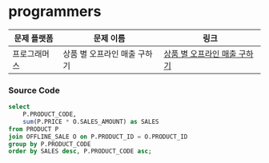 # programmers

| 문제 플랫폼   | 문제 이름           | 링크                                   |
|---------------|--------------------|----------------------------------------|
| 프로그래머스          | 상품 별 오프라인 매출 구하기          | [상품 별 오프라인 매출 구하기](https://school.programmers.co.kr/learn/courses/30/lessons/131113) |

### Source Code
```sql
select 
    P.PRODUCT_CODE, 
    sum(P.PRICE * O.SALES_AMOUNT) as SALES
from PRODUCT P
join OFFLINE_SALE O on P.PRODUCT_ID = O.PRODUCT_ID
group by P.PRODUCT_CODE
order by SALES desc, P.PRODUCT_CODE asc;
```
